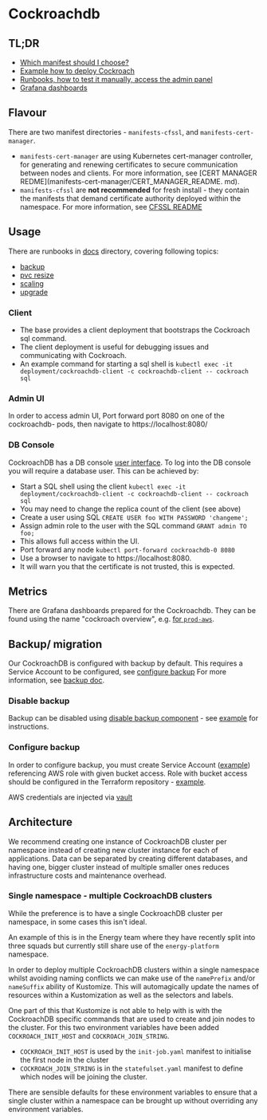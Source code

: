 # Cockroachdb 

## TL;DR

- [Which manifest should I choose?](#flavour)
- [Example how to deploy Cockroach](example)
- [Runbooks, how to test it manually, access the admin panel](#usage)
- [Grafana dashboards](#metrics)

## Flavour

There are two manifest directories - `manifests-cfssl`, and `manifests-cert-manager`.

- `manifests-cert-manager` are using Kubernetes cert-manager controller,
  for generating and renewing certificates to secure communication between nodes and clients.
  For more information, see [CERT MANAGER REDME](manifests-cert-manager/CERT_MANAGER_README.  md).
- `manifests-cfssl` are **not recommended** for fresh install - they contain the manifests that demand
  certificate authority deployed within the namespace. For more information,
  see [CFSSL README](manifests-cfssl/CFSSL_README.md)

## Usage

There are runbooks in [docs](docs) directory, covering following topics:
- [backup](docs/backup.md)
- [pvc resize](docs/pvc-resize.md)
- [scaling](docs/scaling.md)
- [upgrade](docs/upgrade.md)

### Client

- The base provides a client deployment that bootstraps the Cockroach sql command.
- The client deployment is useful for debugging issues and communicating with Cockroach.
- An example command for starting a sql shell is `kubectl exec -it deployment/cockroachdb-client -c cockroachdb-client -- cockroach sql`

### Admin UI

In order to access admin UI, Port forward port 8080 on one of the cockroachdb- pods,
then navigate to https://localhost:8080/

### DB Console

CockroachDB has a DB console [user interface](https://www.cockroachlabs.com/docs/stable/ui-overview.html).
To log into the DB console you will require a database user.
This can be achieved by:
- Start a SQL shell using the client `kubectl exec -it deployment/cockroachdb-client -c cockroachdb-client -- cockroach sql`
- You may need to change the replica count of the client (see above)
- Create a user using SQL `CREATE USER foo WITH PASSWORD 'changeme';`
- Assign admin role to the user with the SQL command `GRANT admin TO foo;`
- This allows full access within the UI.
- Port forward any node `kubectl port-forward cockroachdb-0 8080`
- Use a browser to navigate to https://localhost:8080.
- It will warn you that the certificate is not trusted, this is expected.

## Metrics

There are Grafana dashboards prepared for the Cockroachdb.
They can be found using the name "cockroach overview",
e.g. [for `prod-aws`](https://grafana.prod.aws.uw.systems/d/ddnrjgg8eby80e/cockroachdb-overview?orgId=1).

## Backup/ migration

Our CockroachDB is configured with backup by default.
This requires a Service Account to be configured, see [configure backup](#configure-backup)
For more information, see [backup doc](docs/backup.md).

### Disable backup
Backup can be disabled using [disable backup component](manifests-cert-manager/disable-backup) - see [example](example/cert-manager/kustomization.yaml)
for instructions.

### Configure backup
In order to configure backup, you must create Service Account ([example](example/cert-manager/sa.yaml)) referencing AWS 
role with given bucket access. Role with bucket access should be configured in the Terraform repository - [example](https://github.com/utilitywarehouse/terraform/blob/ec6116c08335f27237ae94038a5aa12de0dcc8fe/aws/dev/dev-enablement/test-backups-s3-bucket.tf#L15).

AWS credentials are injected via [vault](https://github.com/utilitywarehouse/documentation/blob/master/infra/vault/vault-aws.md)

## Architecture

We recommend creating one instance of CockroachDB cluster per namespace instead of creating new cluster instance
for each of applications.
Data can be separated by creating different databases, and having one, bigger cluster instead of multiple smaller ones
reduces infrastructure costs and maintenance overhead.

### Single namespace - multiple CockroachDB clusters

While the preference is to have a single CockroachDB cluster per namespace, in some cases this isn't ideal.

An example of this is in the Energy team where they have recently split into three squads but currently still share use of the `energy-platform` namespace.

In order to deploy multiple CockroachDB clusters within a single namespace whilst avoiding naming conflicts we can make use of the `namePrefix` and/or `nameSuffix` ability of Kustomize.
This will automagically update the names of resources within a Kustomization as well as the selectors and labels.

One part of this that Kustomize is not able to help with is with the CockroachDB specific commands that are used to create and join nodes to the cluster.
For this two environment variables have been added `COCKROACH_INIT_HOST` and `COCKROACH_JOIN_STRING`.

- `COCKROACH_INIT_HOST` is used by the `init-job.yaml` manifest to initialise the first node in the cluster
- `COCKROACH_JOIN_STRING` is in the `statefulset.yaml` manifest to define which nodes will be joining the cluster.

There are sensible defaults for these environment variables to ensure that a single cluster within a namespace can be brought up without overriding any environment variables. 
